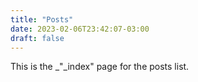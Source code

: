 ```yaml
---
title: "Posts"
date: 2023-02-06T23:42:07-03:00
draft: false
---
```


This is the _"_index" page for the posts list.
